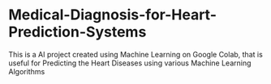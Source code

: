 # Medical-Diagnosis-for-Heart-Prediction-Systems
This is a AI project created using Machine Learning on Google Colab, that is useful for Predicting the Heart Diseases using various Machine Learning Algorithms 
